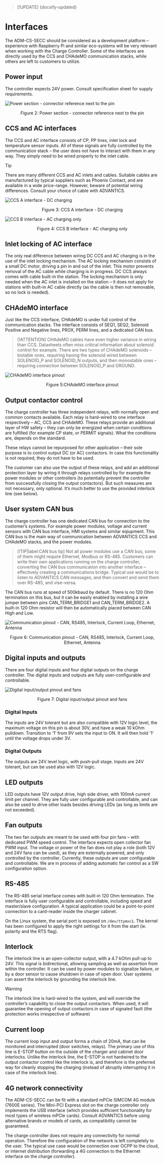> [!UPDATE] {docsify-updated}
# Interfaces

The ADM-CS-SECC should be considered as a development platform – experience with Raspberry Pi and similar eco-systems will be very relevant when working with the Charge Controller. Some of the interfaces are directly used by the CCS and CHAdeMO communication stacks, while others are left to customers to utilize.

## Power input

The controller expects 24V power. Consult specification sheet for supply requirements.

<div class="bigger-300">

![Power section - connector reference next to the pin](images/ADM-CS-SECC_multipart_power.svg "Power section - connector reference next to the pin")
</div>
<figcaption style="text-align: center">Figure 2: Power section - connector reference next to the pin</figcaption>

## CCS and AC interfaces

The CCS and AC interface consists of CP, PP lines, inlet lock and temperature sensor inputs. All of these signals are fully controlled by the communication stack – the user does not have to interact with them in any way. They simply need to be wired properly to the inlet cable.

> [!TIP]
> There are many different CCS and AC inlets and cables. Suitable cables are manufactured by typical suppliers such as Phoenix Contact, and are available in a wide price-range. However, beware of potential wiring differences. Consult your choice of cable with ADVANTICS.

<div class="bigger-300">

![CCS A interface - DC charging](images/ADM-CS-SECC_multipart_CCS_A.svg "CCS A interface - DC charging")
<figcaption style="text-align: center">Figure 3: CCS A interface - DC charging</figcaption>

![CCS B interface - AC charging only](images/ADM-CS-SECC_multipart_CCS_B.svg "CCS B interface - AC charging only")
</div>
<figcaption style="text-align: center">Figure 4: CCS B interface - AC charging only</figcaption>

## Inlet locking of AC interface

The only real difference between wiring DC CCS and AC charging is in the use of the inlet locking mechanism. The AC locking mechanism consists of a small DC motor, driving a pin in and out of the inlet. This motor prevents removal of the AC cable while charging is in progress. DC CCS always comes with cable built-in the station.
The locking mechanism is only needed when the AC inlet is installed on the station – it does not apply for stations with built-in AC cable directly (as the cable is then not removable, so no lock is needed).

## CHAdeMO interface

Just like the CCS interface, CHAdeMO is under full control of the communication stacks. The interface consists of SEQ1, SEQ2, Solenoid Positive and Negative lines, PROX, PERM lines, and a dedicated CAN bus.

> [!ATTENTION]
> CHAdeMO cables have even higher variance in wiring than CCS. Datasheets often miss critical information about solenoid control for example. There are two types of CHAdeMO solenoids – bistable ones, requiring having the solenoid wired between SOLENOID_P and SOLENOID_N outputs, and then monostable ones – requiring connection between SOLENOID_P and GROUND.

<div class="bigger-300">

![CHAdeMO interface pinout](images/ADM-CS-SECC_multipart_CHADEMO.svg "CHAdeMO interface pinout")
</div>
<figcaption style="text-align: center">Figure 5:CHAdeMO interface pinout</figcaption>

## Output contactor control

The charge controller has three independent relays, with normally open and common contacts available. Each relay is hard-wired to one interface respectively – AC, CCS and CHAdeMO. These relays provide an additional layer of HW safety – they can only be energized when certain conditions are fulfilled (for example CP state, or PERMIT signals). What the conditions are, depends on the standard.

These relays cannot be repurposed for other application – their sole purpose is to control output DC (or AC) contactors. In case this functionality is not required, they do not have to be used.

The customer can also use the output of these relays, and add an additional protection layer by wiring it through relays controlled by for example the power modules or other controllers (to potentially prevent the controller from successfully closing the output contactors). But such measures are not necessary, only optional. It’s much better to use the provided interlock line (see below).

## User system CAN bus

The charge controller has one dedicated CAN bus for connection to the customer’s systems. For example power modules, voltage and current sensors with CAN bus interface, HMI systems and similar eqiupment. This CAN bus is the main way of communication between ADVANTICS CCS and CHAdeMO stacks, and the power modules.

> [!TIP|label:CAN bus tip]
> Not all power modules use a CAN bus, some of them might require Ethernet, Modbus or RS-485. Customers can write their own applications running on the charge controller, converting the CAN bus communication into another interface – effectively creating a communications bridge. Typical use would be to listen to ADVANTICS CAN messages, and then convert and send them over RS-485, and vise-versa.

The CAN bus runs at speed of 500kbaud by default. There is no 120 Ohm termination on this bus, but it can be easily enabled by installing a wire jumper between pins CAN_TERM_BRIDGE1 and CAN_TERM_BRIDGE2. A built-in 120 Ohm resistor will then be automatically placed between CAN High and Low.

<div class="bigger-300">

![Communication pinout - CAN, RS485, Interlock, Current Loop, Ethernet, Antenna](images/ADM-CS-SECC_multipart_COMM.svg "Communication pinout - CAN, RS485, Interlock, Current Loop, Ethernet, Antenna")
</div>
<figcaption style="text-align: center">Figure 6: Communication pinout - CAN, RS485, Interlock, Current Loop, Ethernet, Antenna</figcaption>

## Digital inputs and outputs

There are four digital inputs and four digital outputs on the charge controller.
The digital inputs and outputs are fully user-configurable and controllable.

<div class="bigger-300">

![Digital input/output pinout and fans](images/ADM-CS-SECC_multipart_dig_IO.svg "Digital input/output pinout and fans")
</div>
<figcaption style="text-align: center">Figure 7: Digital input/output pinout and fans</figcaption>

### Digital Inputs
The inputs are 24V tolerant but are also compatible with 12V logic level, the maximum voltage on this pin is about 30V, and have a weak 10 kOhm pulldown.
Transition to ‘1' from 9V sets the input to ON. It will then hold '1’ until the voltage drops under 3V.
### Digital Outputs
The outputs are 24V level logic, with push-pull stage. Inputs are 24V tolerant, but can be used also with 12V logic.

## LED outputs

LED outputs have 12V output drive, high side driver, with 100mA current limit per channel. They are fully user configurable and controllable, and can also be used to drive other loads besides driving LEDs (as long as limits are not exceeded).


## Fan outputs

The two fan outputs are meant to be used with four pin fans – with dedicated PWM speed control. The interface expects open collector fan PWM input. The voltage or power of the fan does not play a role (both 12V and 24V fans can be used), as they are externally powered, and only controlled by the controller.
Currently, these outputs are user configurable and controllable. We are in process of adding automatic fan control as a SW configuration option.

## RS-485

The RS-485 serial interface comes with built-in 120 Ohm termination. The interface is fully user configurable and controllable, including speed and master/slave configuration. A typical application could be a point-to-point connection to a card-reader inside the charger cabinet.

On the Linux system, the serial port is exposed on `/dev/ttymxc1`. The kernel has been configured to apply the right settings for it from the start (ie. polarity and the RTS flag).

## Interlock

The interlock line is an open-collector output, with a 4.7 kOhm pull-up to 24V. This signal is bidirectional, allowing sampling as well as assertion from within the controller. It can be used by power modules to signalize failure, or by a door sensor to cause shutdown in case of open door. User systems can assert the interlock by grounding the interlock line.

> [!WARNING]
> The interlock line is hard-wired to the system, and will override the controller’s capability to close the output contactors. When used, it will guarantee the opening of output contactors in case of signaled fault (the protection works irrespective of  software)

## Current loop

The current loop input and output forms a chain of 20mA, that can be monitored and interrupted (door switches, relays). The primary use of this line is E-STOP button on the outside of the charger and cabinet door interlocks. Unlike the interlock line, the E-STOP is not hardwired to the output contactor control like the interlock is, and therefore is the preferred way for cleanly stopping the charging (instead of abruptly interrupting it in case of the interlock line).

## 4G network connectivity

The ADM-CS-SECC can be fit with a standard mPCIe SIMCOM 4G module (7600E series). The Mini-PCI Express slot on the charge controller only implements the USB interface (which provides sufficient functionality for most types of wireless mPCIe cards). Consult ADVANTICS before using alternative brands or models of cards, as compatibility cannot be guaranteed.

The charge controller does not require any connectivity for normal operation. Therefore the configuration of the network is left completely to the user. The typical use case would be connection over OCPP to the cloud, or internet distribution (forwarding a 4G connection to the Ethernet interface on the charge controller).

